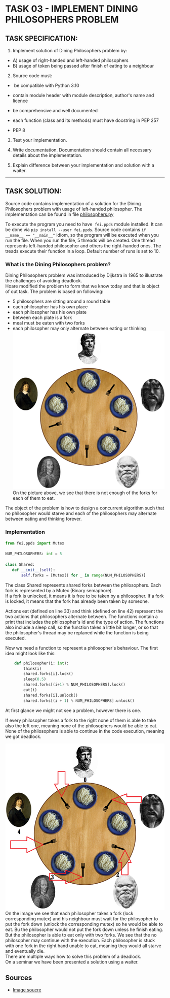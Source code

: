 # TASK 03 - IMPLEMENT DINING PHILOSOPHERS PROBLEM

## TASK SPECIFICATION:

1. Implement solution of Dining Philosophers problem by:
  - A) usage of right-handed and left-handed philosophers
  - B) usage of token being passed after finish of eating to a neighbour
2. Source code must:   
  
  -  be compatible with Python 3.10
    
  - contain module header with module description, author's name and licence
    
  - be comprehensive and well documented
    
  - each function (class and its methods) must have docstring in PEP 257
    
  - PEP 8
    
3. Test your implementation.
  
4. Write documentation. Documentation should contain all necessary details about the implementation.
  
5. Explain difference between your implementation and solution with a waiter.
  

---

## TASK SOLUTION:

Source code contains implementation of a solution for the Dining Philosophers problem with usage of left-handed philosopher. The implementation can be found in file [philosophers.py](https://github.com/AlzbetaFekiacova/Fekiacova_105061_feippds/blob/03/philosphers.py)

To execute the program you need to have  `fei.ppds` module installed. It can be done via `pip install --user fei.ppds`. Source code contains `if __name__ == "__main__"` idiom, so the program will be executed when you run the file. When you run the file, 5 threads will be created. One thread represents left-handed philosopher and others the right-handed ones. The treads execute their function in a loop. Default number of runs is set to 10.

### What is the Dining Philosophers problem?

Dining Philosophers problem was introduced by Dijkstra in 1965 to illustrate the challenges of avoiding deadlock.  
Hoare modified the problem to form that we know today and that is object of out task. The problem is based on following:

- 5 philosophers are sitting around a round table
- each philosopher has his own place
- each philosopher has his own plate
- between each plate is a fork
- meal must be eaten with two forks
- each philosopher may only alternate between eating or thinking
![](problem_img.png)
On the picture above, we see that there is not enough of the forks for each of them to eat.

The object of the problem is how to design a concurrent algorithm such that no philosopher would starve and each of the philosophers may alternate between eating and thinking forever.

### Implementation
```python
from fei.ppds import Mutex  

NUM_PHILOSOPHERS: int = 5  

class Shared:  
   def __init__(self):       
       self.forks = [Mutex() for _ in range(NUM_PHILOSOPHERS)]  
```

The class Shared represents shared forks between the philosophers. Each fork is represented by a Mutex (Binary semaphore).  
If a fork is unlocked, it means it is free to be taken by a philosopher. If a fork is locked, it means that the fork has already been taken by someone.

Actions eat (defined on line 33) and think (defined on line 42) represent the two actions that philosophers alternate between. The functions contain a print that includes the philosopher's id and the type of action. The functions also include a sleep call, so the function takes a little bit longer, or so that the philosopher's thread may be replaned while the function is being executed.

Now we need a function to represent a philosopher's behaviour. The first idea might look like this:

```python
    def philosopher(i: int):        
        think(i)  
        shared.forks[i].lock()        
        sleep(0.5)        
        shared.forks[(i+1) % NUM_PHILOSOPHERS].lock()        
        eat(i)        
        shared.forks[i].unlock()        
        shared.forks[(i + 1) % NUM_PHILOSOPHERS].unlock()  
```

At first glance we might not see a problem, however there is one.

If every philosopher takes a fork to the right none of them is able to take also the left one, meaning none of the philosophers would be able to eat. None of the philosophers is able to continue in the code execution, meaning we got deadlock.

![](problem_img_deadlock.png)
On the image we see that each philosopher takes a fork (lock corresponding mutex) and his neighbour must wait for the philosopher to put the fork down (unlock the corresponding mutex) so he would be able to eat. Bu the philosopher would not put the fork down unless he finish eating. But the philosopher is able to eat only with two forks. We see that the no philosopher may continue with the execution. Each philosopher is stuck with one fork in the right hand unable to eat, meaning they would all starve and eventually die.  
There are multiple ways how to solve this problem of a deadlock.  
On a seminar we have been presented a solution using a waiter.

## Sources

- [Image soucre](https://commons.wikimedia.org/w/index.php?curid=56559)